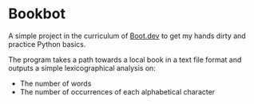 # Bookbot

A simple project in the curriculum of [Boot.dev](https://www.boot.dev) to get my hands dirty and practice Python basics. 

The program takes a path towards a local book in a text file format and outputs a simple lexicographical analysis on:
* The number of words
* The number of occurrences of each alphabetical character
